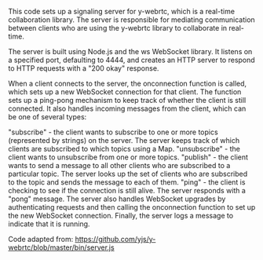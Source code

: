 This code sets up a signaling server for y-webrtc, which is a real-time collaboration library. The server is responsible for mediating communication between clients who are using the y-webrtc library to collaborate in real-time.

The server is built using Node.js and the ws WebSocket library. It listens on a specified port, defaulting to 4444, and creates an HTTP server to respond to HTTP requests with a "200 okay" response.

When a client connects to the server, the onconnection function is called, which sets up a new WebSocket connection for that client. The function sets up a ping-pong mechanism to keep track of whether the client is still connected. It also handles incoming messages from the client, which can be one of several types:

"subscribe" - the client wants to subscribe to one or more topics (represented by strings) on the server. The server keeps track of which clients are subscribed to which topics using a Map.
"unsubscribe" - the client wants to unsubscribe from one or more topics.
"publish" - the client wants to send a message to all other clients who are subscribed to a particular topic. The server looks up the set of clients who are subscribed to the topic and sends the message to each of them.
"ping" - the client is checking to see if the connection is still alive. The server responds with a "pong" message.
The server also handles WebSocket upgrades by authenticating requests and then calling the onconnection function to set up the new WebSocket connection. Finally, the server logs a message to indicate that it is running.

Code adapted from: https://github.com/yjs/y-webrtc/blob/master/bin/server.js